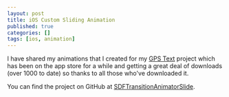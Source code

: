 ```yaml
---
layout: post
title: iOS Custom Sliding Animation
published: true
categories: []
tags: [ios, animation]
---
```

I have shared my animations that I created for my [GPS Text](https://itunes.apple.com/au/app/gps-text/id406972406?mt=8) project which has been on the app store for a while and getting a great deal of downloads (over 1000 to date) so thanks to all those who've downloaded it.

You can find the project on GitHub at [SDFTransitionAnimatorSlide](https://github.com/shaydesdsgn/SDFTransitionAnimatorSlide).